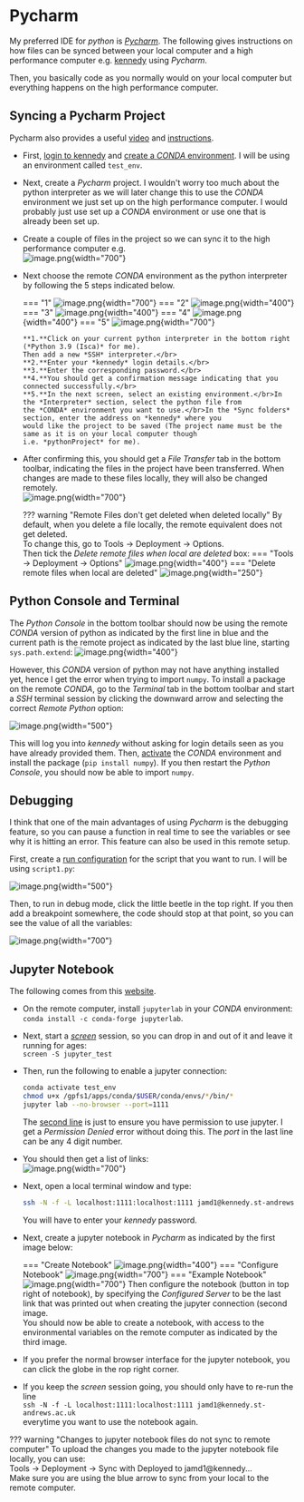 # Pycharm
My preferred IDE for *python* is [*Pycharm*](https://www.jetbrains.com/pycharm/). The following gives instructions
on how files can be synced between your local computer and a high performance computer e.g. [kennedy](kennedy.md) 
using *Pycharm*.

Then, you basically code as you normally would on your local computer but everything happens on the high performance
computer.

## Syncing a Pycharm Project
Pycharm also provides a useful [video](https://www.youtube.com/watch?v=6RlgQBB1UDU) and
[instructions](https://www.jetbrains.com/help/pycharm/configuring-remote-interpreters-via-ssh.html).

* First, [login to kennedy](kennedy.md#login) and [create a *CONDA* environment](kennedy.md#create-environment). I will
be using an environment called `test_env`.

* Next, create a *Pycharm* project. I wouldn't worry too much about the python interpreter as we will later 
change this to use the *CONDA* environment we just set up on the high performance computer. I would probably just use 
set up a *CONDA* environment or use one that is already been set up.

* Create a couple of files in the project so we can sync it to the high performance computer e.g.</br>
![image.png](../images/hpc_basics/pycharm/project.png){width="700"}

* Next choose the remote *CONDA* environment as the python interpreter by following the 5 steps indicated below.

    === "1"
        ![image.png](../images/hpc_basics/pycharm/python_interpreter.png){width="700"}
    === "2"
        ![image.png](../images/hpc_basics/pycharm/username.png){width="400"}
    === "3"
        ![image.png](../images/hpc_basics/pycharm/password.png){width="400"}
    === "4"
        ![image.png](../images/hpc_basics/pycharm/confirm.png){width="400"}
    === "5"
        ![image.png](../images/hpc_basics/pycharm/remote_conda.png){width="700"}

      **1.**Click on your current python interpreter in the bottom right (*Python 3.9 (Isca)* for me). 
      Then add a new *SSH* interpreter.</br>
      **2.**Enter your *kennedy* login details.</br>
      **3.**Enter the corresponding password.</br>
      **4.**You should get a confirmation message indicating that you connected successfully.</br>
      **5.**In the next screen, select an existing environment.</br>In the *Interpreter* section, select the python file from 
      the *CONDA* environment you want to use.</br>In the *Sync folders* section, enter the address on *kennedy* where you 
      would like the project to be saved (The project name must be the same as it is on your local computer though 
      i.e. *pythonProject* for me).

* After confirming this, you should get a *File Transfer* tab in the bottom toolbar, indicating the files 
in the project have been transferred. When changes are made to these files locally, they will also be changed 
remotely.</br>
![image.png](../images/hpc_basics/pycharm/file_transfer.png){width="700"}

    ??? warning "Remote Files don't get deleted when deleted locally"
        By default, when you delete a file locally, the remote equivalent does not get deleted. </br>
        To change this, go to Tools → Deployment → Options. </br>
        Then tick the *Delete remote files when local are deleted* box:
        === "Tools → Deployment → Options"
            ![image.png](../images/hpc_basics/pycharm/options1.png){width="400"}
        === "Delete remote files when local are deleted"
            ![image.png](../images/hpc_basics/pycharm/options2.png){width="250"}

## Python Console and Terminal
The *Python Console* in the bottom toolbar should now be using the remote *CONDA* version of python as indicated
by the first line in blue and the current path is the remote project as indicated by the last blue line, starting
`sys.path.extend`:
![image.png](../images/hpc_basics/pycharm/console.png){width="400"}

However, this *CONDA* version of python may not have anything installed yet, hence I get the error when trying 
to import `numpy`. To install a package on the remote *CONDA*, go to the *Terminal* tab in the bottom toolbar and 
start a *SSH* terminal session by clicking the downward arrow and selecting the correct *Remote Python* option:

![image.png](../images/hpc_basics/pycharm/terminal.png){width="500"}

This will log you into *kennedy* without asking for login details seen as you have already provided them.
Then, [activate](kennedy.md#create-environment) the *CONDA* environment and install the package (`pip install numpy`).
If you then restart the *Python Console*, you should now be able to import `numpy`.

## Debugging
I think that one of the main advantages of using *Pycharm* is the debugging feature, so you can pause a function 
in real time to see the variables or see why it is hitting an error. This feature can also be used in this remote 
setup.

First, create a [run configuration](https://www.jetbrains.com/help/pycharm/run-debug-configuration.html) for the 
script that you want to run. I will be using `script1.py`:

![image.png](../images/hpc_basics/pycharm/script.png){width="500"}

Then, to run in debug mode, click the little beetle in the top right. If you then add a breakpoint somewhere, 
the code should stop at that point, so you can see the value of all the variables:

![image.png](../images/hpc_basics/pycharm/debugging.png){width="700"}

## Jupyter Notebook
The following comes from this [website](https://medium.com/analytics-vidhya/connecting-remote-server-via-pycharm-53414d0da93f).

* On the remote computer, install `jupyterlab` in your *CONDA* environment: </br>
`conda install -c conda-forge jupyterlab`.
* Next, start a [*screen*](https://www.tecmint.com/screen-command-examples-to-manage-linux-terminals/) session, so you 
can drop in and out of it and leave it running for ages:</br>
`screen -S jupyter_test`
* Then, run the following to enable a jupyter connection:

    ```bash
    conda activate test_env
    chmod u+x /gpfs1/apps/conda/$USER/conda/envs/*/bin/*
    jupyter lab --no-browser --port=1111
    ```

    The [second line](kennedy.md#error---wrong-python-version) is just to ensure you have permission to use jupyter. 
    I get a *Permission Denied* error without doing this.
    The *port* in the last line can be any 4 digit number.
    
* You should then get a list of links:</br>
    ![image.png](../images/hpc_basics/pycharm/jupyter.png){width="700"}
* Next, open a local terminal window and type:

    ```bash
    ssh -N -f -L localhost:1111:localhost:1111 jamd1@kennedy.st-andrews.ac.uk
    ```
    You will have to enter your *kennedy* password.

*  Next, create a jupyter notebook in *Pycharm* as indicated by the first image below:

    === "Create Notebook"
        ![image.png](../images/hpc_basics/pycharm/notebook1.png){width="400"}
    === "Configure Notebook"
        ![image.png](../images/hpc_basics/pycharm/notebook2.png){width="700"}
    === "Example Notebook"
        ![image.png](../images/hpc_basics/pycharm/notebook3.png){width="700"}
    Then configure the notebook (button in top right of notebook), by specifying the *Configured Server* to be 
    the last link that was printed out when creating the jupyter connection (second image.</br>
    You should now be able to create a notebook, with access to the environmental variables on the remote computer
    as indicated by the third image.

* If you prefer the normal browser interface for the jupyter notebook, you can click the globe in the rop right corner.
* If you keep the *screen* session going, you should only have to re-run the line </br>
`ssh -N -f -L localhost:1111:localhost:1111 jamd1@kennedy.st-andrews.ac.uk`</br> 
everytime you want to use the notebook again.

??? warning "Changes to jupyter notebook files do not sync to remote computer"
    To upload the changes you made to the jupyter notebook file locally, you can use:</br>
    Tools → Deployment → Sync with Deployed to jamd1@kennedy...</br>
    Make sure you are using the blue arrow to sync from your local to the remote computer.
